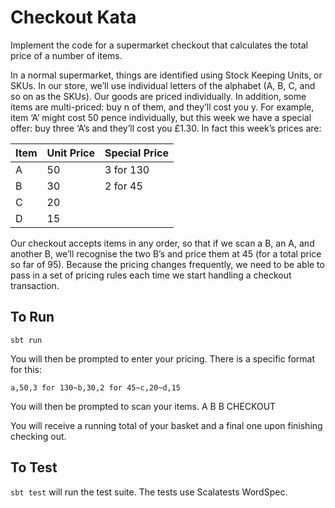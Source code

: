 # Checkout Kata
Implement the code for a supermarket checkout that calculates the total price of a number of
items.

In a normal supermarket, things are identified using Stock Keeping Units, or SKUs.
In our store, we’ll use individual letters of the alphabet (A, B, C, and so on as the SKUs). Our goods
are priced individually. In addition, some items are multi-priced: buy n of them, and they’ll cost
you y. For example, item ‘A’ might cost 50 pence individually, but this week we have a special
offer: buy three ‘A’s and they’ll cost you £1.30. In fact this week’s prices are:

| Item | Unit Price | Special Price |
|------|------------|---------------|
| A    | 50         | 3 for 130     |
| B    | 30         | 2 for 45      |
| C    | 20         |               |
| D    | 15         |               |


Our checkout accepts items in any order, so that if we scan a B, an A, and another B, we’ll
recognise the two B’s and price them at 45 (for a total price so far of 95). Because the pricing
changes frequently, we need to be able to pass in a set of pricing rules each time we start
handling a checkout transaction.


## To Run

`sbt run`

You will then be prompted to enter your pricing. There is a specific format for this:

`a,50,3 for 130~b,30,2 for 45~c,20~d,15`

You will then be prompted to scan your items.
A <enter>
B <enter>
B <enter>
CHECKOUT <enter>

You will receive a running total of your basket and a final one upon finishing checking out.

## To Test

`sbt test` will run the test suite. The tests use Scalatests WordSpec.